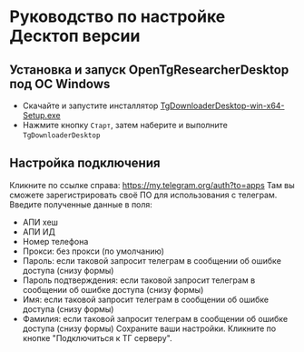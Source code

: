 # Руководство по настройке Десктоп версии

## Установка и запуск OpenTgResearcherDesktop под ОС Windows
- Скачайте и запустите инсталлятор [TgDownloaderDesktop-win-x64-Setup.exe](https://github.com/DamianMorozov/OpenTgResearcher/releases)
- Нажмите кнопку `Старт`, затем наберите и выполните `TgDownloaderDesktop`

## Настройка подключения
Кликните по ссылке справа: https://my.telegram.org/auth?to=apps
Там вы сможете зарегистрировать своё ПО для использования с телеграм.
Введите полученные данные в поля:
- АПИ хеш
- АПИ ИД
- Номер телефона
- Прокси: без прокси (по умолчанию)
- Пароль: если таковой запросит телеграм в сообщении об ошибке доступа (снизу формы)
- Пароль подтверждения: если таковой запросит телеграм в сообщении об ошибке доступа (снизу формы)
- Имя: если таковой запросит телеграм в сообщении об ошибке доступа (снизу формы)
- Фамилия: если таковой запросит телеграм в сообщении об ошибке доступа (снизу формы)
Сохраните ваши настройки.
Кликните по кнопке "Подключиться к ТГ серверу". 
